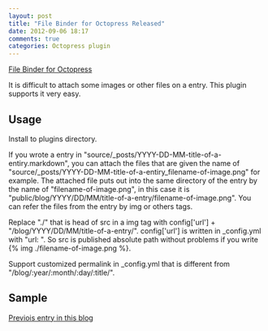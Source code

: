 ```yaml
---
layout: post
title: "File Binder for Octopress Released"
date: 2012-09-06 18:17
comments: true
categories: Octopress plugin
---
```


[File Binder for Octopress](https://github.com/aycabta/octopress-file-binder)

It is difficult to attach some images or other files on a entry.
This plugin supports it very easy.

Usage
-----

Install to plugins directory.

If you wrote a entry in "source/_posts/YYYY-DD-MM-title-of-a-entiry.markdown",
you can attach the files that are given the name of "source/_posts/YYYY-DD-MM-title-of-a-entiry_filename-of-image.png" for example.
The attached file puts out into the same directory of the entry by the name of "filename-of-image.png",
in this case it is "public/blog/YYYY/DD/MM/title-of-a-entry/filename-of-image.png".
You can refer the files from the entry by img or others tags.

Replace "./" that is head of src in a img tag with config['url'] + "/blog/YYYY/DD/MM/title-of-a-entry/".
config['url'] is written in _config.yml with "url: ".
So src is published absolute path without problems
if you write {% img ./filename-of-image.png %}.

Support customized permalink in _config.yml that is different from "/blog/:year/:month/:day/:title/".

Sample
------

[Previois entry in this blog](http://aycabta.github.com/blog/2012/09/05/receive-voip-settings-for-wakwak-phone/)

